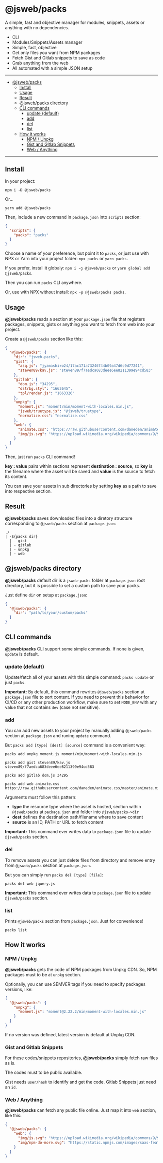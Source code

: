 # @jsweb/packs

A simple, fast and objective manager for modules, snippets, assets or anything with no dependencies.

- CLI
- Modules/Snippets/Assets manager
- Simple, fast, objective
- Get only files you want from NPM packages
- Fetch Gist and Gitlab snippets to save as code
- Grab anything from the web
- All automated with a simple JSON setup

---

- [@jsweb/packs](#jswebpacks)
  - [Install](#install)
  - [Usage](#usage)
  - [Result](#result)
  - [@jsweb/packs directory](#jswebpacks-directory)
  - [CLI commands](#cli-commands)
    - [update (default)](#update-default)
    - [add](#add)
    - [del](#del)
    - [list](#list)
  - [How it works](#how-it-works)
    - [NPM / Unpkg](#npm--unpkg)
    - [Gist and Gitlab Snippets](#gist-and-gitlab-snippets)
    - [Web / Anything](#web--anything)

---

## Install

In your project:

```
npm i -D @jsweb/packs
```

Or...

```
yarn add @jsweb/packs
```

Then, include a new command in `package.json` into `scripts` section:

```json
{
  "scripts": {
    "packs": "packs"
  }
}
```

Choose a name of your preference, but point it to `packs`, or just use with NPX or Yarn into your project folder: `npx packs` or `yarn packs`.

If you prefer, install it globaly: `npm i -g @jsweb/packs` or `yarn global add @jsweb/packs`.

Then you can run `packs` CLI anywhere.

Or, use with NPX without install: `npx -p @jsweb/packs packs`.

## Usage

**@jsweb/packs** reads a section at your `package.json` file that registers packages, snippets, gists or anything you want to fetch from web into your project.

Create a `@jsweb/packs` section like this:

```json
{
  "@jsweb/packs": {
    "dir": "jsweb-packs",
    "gist": {
      "asq.js": "jyamashiro24/17ac171a73246744b09a47d6c9d77241",
      "steven89/kav.js": "steven89/f7aedca683deee6ee8211399e94cd583"
    },
    "gitlab": {
      "dom.js": "34295",
      "dstrbg.styl": "1662645",
      "tpl/render.js": "1663326"
    },
    "unpkg": {
      "moment.js": "moment/min/moment-with-locales.min.js",
      "jsweb/truetype.js": "@jsweb/truetype",
      "normalize.css": "normalize.css"
    },
    "web": {
      "animate.css": "https://raw.githubusercontent.com/daneden/animate.css/master/animate.min.css",
      "img/js.svg": "https://upload.wikimedia.org/wikipedia/commons/9/99/Unofficial_JavaScript_logo_2.svg"
    }
  }
}
```

Then, just run `packs` CLI command!

**key : value** pairs within sections represent **destination : source**, so **key** is the filename where the asset will be saved and **value** is the source to fetch its content.

You can save your assets in sub directories by setting **key** as a path to save into respective section.

## Result

**@jsweb/packs** saves downloaded files into a diretory structure corresponding to `@jsweb/packs` section at `package.json`:

```
./
| -${packs dir}
  | - gist
  | - gitlab
  | - unpkg
  | - web
```

## @jsweb/packs directory

**@jsweb/packs** default dir is a `jsweb-packs` folder at `package.json` root directory, but it is possible to set a custom path to save your packs.

Just define `dir` on setup at `package.json`:

```json
{
  "@jsweb/packs": {
    "dir": "path/to/your/custom/packs"
  }
}
```

## CLI commands

**@jsweb/packs** CLI support some simple commands. If none is given, `update` is default.

### update (default)

Update/fetch all of your assets with this simple command: `packs update` or just `packs`.

**Important:** By default, this command rewrites `@jsweb/packs` section at `package.json` file to sort content. If you need to prevent this behavior for CI/CD or any other production workflow, make sure to set `NODE_ENV` with any value that not contains `dev` (case not sensitive).

### add

You can add new assets to your project by manually adding `@jsweb/packs` section at `package.json` and runing `update` command.

But `packs add [type] [dest] [source]` command is a convenient way:

```
packs add unpkg moment.js moment/min/moment-with-locales.min.js

packs add gist steven89/kav.js steven89/f7aedca683deee6ee8211399e94cd583

packs add gitlab dom.js 34295

packs add web animate.css https://raw.githubusercontent.com/daneden/animate.css/master/animate.min.css
```

Arguments must follow this pattern:

- **type** the resource type where the asset is hosted, section within `@jsweb/packs` at `package.json` and folder into `@jsweb/packs->dir`
- **dest** defines the destination path/filename where to save content
- **source** is an ID, PATH or URL to fetch content

**Important:** This command ever writes data to `package.json` file to update `@jsweb/packs` section.

### del

To remove assets you can just delete files from directory and remove entry from `@jsweb/packs` section at `package.json`.

But you can simply run `packs del [type] [file]`:

```
packs del web jquery.js
```

**Important:** This command ever writes data to `package.json` file to update `@jsweb/packs` section.

### list

Prints `@jsweb/packs` section from `package.json`. Just for convenience!

```
packs list
```

## How it works

### NPM / Unpkg

**@jsweb/packs** gets the code of NPM packages from Unpkg CDN. So, NPM packages must to be at `unpkg` section.

Optionally, you can use SEMVER tags if you need to specify packages versions, like:

```json
{
  "@jsweb/packs": {
    "unpkg": {
      "moment.js": "moment@2.22.2/min/moment-with-locales.min.js"
    }
  }
}
```

If no version was defined, latest version is default at Unpkg CDN.

### Gist and Gitlab Snippets

For these codes/snippets repositories, **@jsweb/packs** simply fetch raw files as is.

The codes must to be public available.

Gist needs `user/hash` to identify and get the code. Gitlab Snippets just need an `id`.

### Web / Anything

**@jsweb/packs** can fetch any public file online. Just map it into `web` section, like this:

```json
{
  "@jsweb/packs": {
    "web": {
      "img/js.svg": "https://upload.wikimedia.org/wikipedia/commons/9/99/Unofficial_JavaScript_logo_2.svg",
      "img/npm-do-more.svg": "https://static.npmjs.com/images/saas-features/do-more-faster.svg"
    }
  }
}
```

